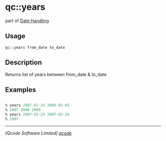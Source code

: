 qc::years
=========

part of [Date Handling](../date.md)

Usage
-----
`qc::years from_date to_date`

Description
-----------
Returns list of years between from_date & to_date

Examples
--------
```tcl

% years 2007-02-25 2009-03-05
% 2007 2008 2009
% years 2007-02-25 2007-02-26
% 2007

```

----------------------------------
*[Qcode Software Limited] [qcode]*

[qcode]: http://www.qcode.co.uk "Qcode Software"